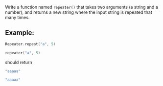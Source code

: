 Write a function named `repeater()` that takes two arguments (a string and a number), and returns a new string where the input string is repeated that many times.

## Example:


```cpp
Repeater.repeat("a", 5)
```
```c
repeater("a", 5)
```

should return
```cpp
"aaaaa"
```
```c
"aaaaa"
```
